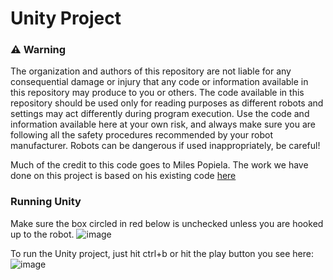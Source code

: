 # Unity Project

### :warning: Warning 
The organization and authors of this repository are not liable for any consequential damage or injury that any code or information available in this repository may produce to you or others. The code available in this repository should be used only for reading purposes as different robots and settings may act differently during  program execution. Use the code and information available here at your own risk, and always make sure you are following all the safety procedures recommended by your robot manufacturer. Robots can be dangerous if used inappropriately, be careful!

Much of the credit to this code goes to Miles Popiela. The work we have done on this project is based on his existing code [here](https://github.com/1-61Kilometers/Magna)


### Running Unity
Make sure the box circled in red below is unchecked unless you are hooked up to the robot.
![image](https://github.com/8dylan7/proximitry/assets/96851333/0968eb09-c047-48cd-9b8e-9a4cdc828f33)

To run the Unity project, just hit ctrl+b or hit the play button you see here:
![image](https://github.com/8dylan7/proximitry/assets/96851333/29ccdac1-bed3-41bb-aa94-6da89c24dc0e)
